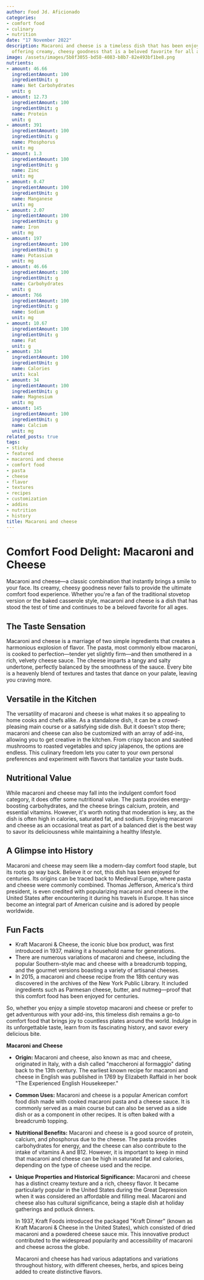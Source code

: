 ```yaml
---
author: Food Jd. Aficionado
categories:
- comfort food
- culinary
- nutrition
date: "17 November 2022"
description: Macaroni and cheese is a timeless dish that has been enjoyed for centuries,
  offering creamy, cheesy goodness that is a beloved favorite for all ages.
image: /assets/images/5b8f3055-bd58-4083-b8b7-82e493bf1be8.png
nutrients:
- amount: 46.66
  ingredientAmount: 100
  ingredientUnit: g
  name: Net Carbohydrates
  unit: g
- amount: 12.73
  ingredientAmount: 100
  ingredientUnit: g
  name: Protein
  unit: g
- amount: 391
  ingredientAmount: 100
  ingredientUnit: g
  name: Phosphorus
  unit: mg
- amount: 1.3
  ingredientAmount: 100
  ingredientUnit: g
  name: Zinc
  unit: mg
- amount: 0.47
  ingredientAmount: 100
  ingredientUnit: g
  name: Manganese
  unit: mg
- amount: 2.07
  ingredientAmount: 100
  ingredientUnit: g
  name: Iron
  unit: mg
- amount: 197
  ingredientAmount: 100
  ingredientUnit: g
  name: Potassium
  unit: mg
- amount: 46.66
  ingredientAmount: 100
  ingredientUnit: g
  name: Carbohydrates
  unit: g
- amount: 766
  ingredientAmount: 100
  ingredientUnit: g
  name: Sodium
  unit: mg
- amount: 10.67
  ingredientAmount: 100
  ingredientUnit: g
  name: Fat
  unit: g
- amount: 334
  ingredientAmount: 100
  ingredientUnit: g
  name: Calories
  unit: kcal
- amount: 34
  ingredientAmount: 100
  ingredientUnit: g
  name: Magnesium
  unit: mg
- amount: 145
  ingredientAmount: 100
  ingredientUnit: g
  name: Calcium
  unit: mg
related_posts: true
tags:
- sticky
- featured
- macaroni and cheese
- comfort food
- pasta
- cheese
- flavor
- textures
- recipes
- customization
- addins
- nutrition
- history
title: Macaroni and cheese
---
```

# Comfort Food Delight: Macaroni and Cheese



Macaroni and cheese—a classic combination that instantly brings a smile to your face. Its creamy, cheesy goodness never fails to provide the ultimate comfort food experience. Whether you're a fan of the traditional stovetop version or the baked casserole style, macaroni and cheese is a dish that has stood the test of time and continues to be a beloved favorite for all ages.

## The Taste Sensation

Macaroni and cheese is a marriage of two simple ingredients that creates a harmonious explosion of flavor. The pasta, most commonly elbow macaroni, is cooked to perfection—tender yet slightly firm—and then smothered in a rich, velvety cheese sauce. The cheese imparts a tangy and salty undertone, perfectly balanced by the smoothness of the sauce. Every bite is a heavenly blend of textures and tastes that dance on your palate, leaving you craving more.

## Versatile in the Kitchen

The versatility of macaroni and cheese is what makes it so appealing to home cooks and chefs alike. As a standalone dish, it can be a crowd-pleasing main course or a satisfying side dish. But it doesn't stop there; macaroni and cheese can also be customized with an array of add-ins, allowing you to get creative in the kitchen. From crispy bacon and sautéed mushrooms to roasted vegetables and spicy jalapenos, the options are endless. This culinary freedom lets you cater to your own personal preferences and experiment with flavors that tantalize your taste buds.

## Nutritional Value

While macaroni and cheese may fall into the indulgent comfort food category, it does offer some nutritional value. The pasta provides energy-boosting carbohydrates, and the cheese brings calcium, protein, and essential vitamins. However, it's worth noting that moderation is key, as the dish is often high in calories, saturated fat, and sodium. Enjoying macaroni and cheese as an occasional treat as part of a balanced diet is the best way to savor its deliciousness while maintaining a healthy lifestyle.

## A Glimpse into History

Macaroni and cheese may seem like a modern-day comfort food staple, but its roots go way back. Believe it or not, this dish has been enjoyed for centuries. Its origins can be traced back to Medieval Europe, where pasta and cheese were commonly combined. Thomas Jefferson, America's third president, is even credited with popularizing macaroni and cheese in the United States after encountering it during his travels in Europe. It has since become an integral part of American cuisine and is adored by people worldwide.

## Fun Facts

- Kraft Macaroni & Cheese, the iconic blue box product, was first introduced in 1937, making it a household name for generations.
- There are numerous variations of macaroni and cheese, including the popular Southern-style mac and cheese with a breadcrumb topping, and the gourmet versions boasting a variety of artisanal cheeses.
- In 2015, a macaroni and cheese recipe from the 18th century was discovered in the archives of the New York Public Library. It included ingredients such as Parmesan cheese, butter, and nutmeg—proof that this comfort food has been enjoyed for centuries.

So, whether you enjoy a simple stovetop macaroni and cheese or prefer to get adventurous with your add-ins, this timeless dish remains a go-to comfort food that brings joy to countless plates around the world. Indulge in its unforgettable taste, learn from its fascinating history, and savor every delicious bite.

**Macaroni and Cheese**

- **Origin:** Macaroni and cheese, also known as mac and cheese, originated in Italy, with a dish called "maccheroni al formaggio" dating back to the 13th century. The earliest known recipe for macaroni and cheese in English was published in 1769 by Elizabeth Raffald in her book "The Experienced English Housekeeper."

- **Common Uses:** Macaroni and cheese is a popular American comfort food dish made with cooked macaroni pasta and a cheese sauce. It is commonly served as a main course but can also be served as a side dish or as a component in other recipes. It is often baked with a breadcrumb topping.

- **Nutritional Benefits:** Macaroni and cheese is a good source of protein, calcium, and phosphorus due to the cheese. The pasta provides carbohydrates for energy, and the cheese can also contribute to the intake of vitamins A and B12. However, it is important to keep in mind that macaroni and cheese can be high in saturated fat and calories, depending on the type of cheese used and the recipe.

- **Unique Properties and Historical Significance:** Macaroni and cheese has a distinct creamy texture and a rich, cheesy flavor. It became particularly popular in the United States during the Great Depression when it was considered an affordable and filling meal. Macaroni and cheese also has cultural significance, being a staple dish at holiday gatherings and potluck dinners.

  In 1937, Kraft Foods introduced the packaged "Kraft Dinner" (known as Kraft Macaroni & Cheese in the United States), which consisted of dried macaroni and a powdered cheese sauce mix. This innovative product contributed to the widespread popularity and accessibility of macaroni and cheese across the globe.

  Macaroni and cheese has had various adaptations and variations throughout history, with different cheeses, herbs, and spices being added to create distinctive flavors.
